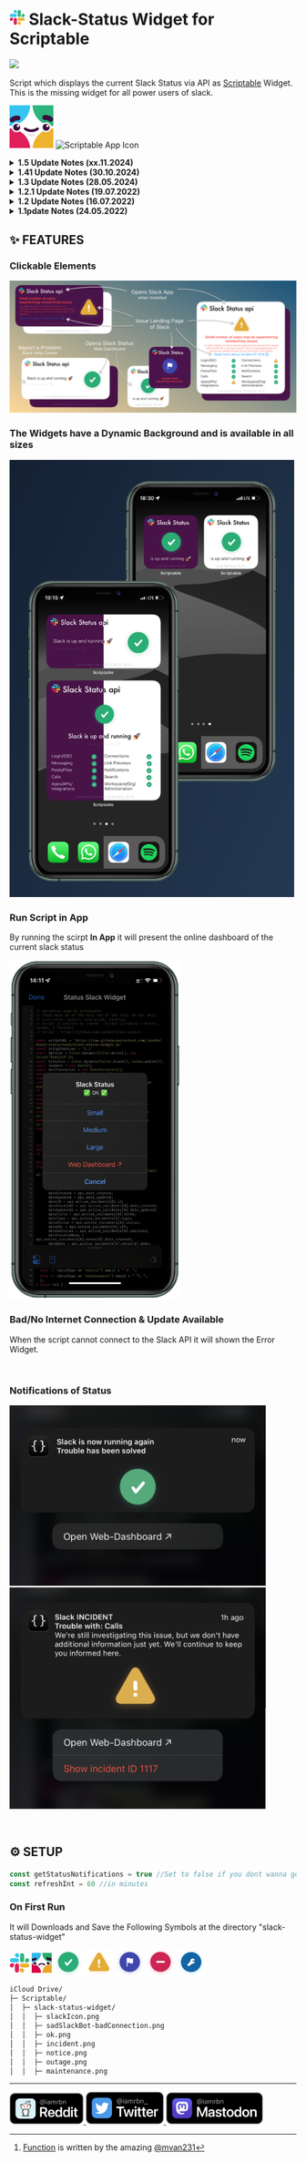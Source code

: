 # <img title="Slack Symbol" src="Symbols/slackIcon.png" width="27"> Slack-Status Widget for Scriptable

<!-- [![](https://img.shields.io/badge/author-@whothefuckishrb-blue.svg?style=flat&logo=twitter)](https://twitter.com/whothefuckishrb) -->
![](https://img.shields.io/badge/dynamic/json?color=purple&label=Script%20Version&query=version&url=https%3A%2F%2Fraw.githubusercontent.com%2Fiamrbn%2Fslack-status%2Fmain%2Fslack-status-widget.json)

Script which displays the current Slack Status via API as [Scriptable](https://scriptable.app "Homepage") Widget.    
This is the missing widget for all power users of slack.

<!--
TL;DR: Download it [here](https://iamrbn.github.io/slack-status/Status%20Slack%20Widget.scriptable) fast as possible.
https://fifithebulldog.github.io/scriptable-testflight-watcher/TestFlight%20Watcher.scriptable
-->

<!-- <kbd> -->
<img title="SlackBot" src="Symbols/slackBot.png" width="77"> <img title="Scriptable App Icon" src="https://is1-ssl.mzstatic.com/image/thumb/Purple115/v4/92/2c/8d/922c8d5d-9e5b-207b-98fd-95d3387c8387/source/77x77bb.png" width="77">
<!-- </kbd> -->

<details>
  <summary><b>1.5 Update Notes (xx.11.2024)</b></summary>
  
- Added Update Widget
- improved No Connection Widget
- Small code improvements
</details>

<details>
  <summary><b>1.41 Update Notes (30.10.2024)</b></summary>
  
  - Fixes a bug that triggers an error after changing the API content
</details>

<details>
  <summary><b>1.3 Update Notes (28.05.2024)</b></summary>
  
  - Added rectangular lockscreen widget, styled like the medium one
  - Some services have been renamed by slack in the front- & backend
  - Some services have been also been added
  - The large widget has been adapted accordingly
  - Removed widget selection at the in-app dialogue - Now only the 'Web-Dashboard' is displayed
</details>

<details>
  <summary><b>1.2.1 Update Notes (19.07.2022)</b></summary>
  
- Fixed a problem where the widget displays an error when an open update is pending. Now it should work correctly again.
</details>

<details>
  <summary><b>1.2 Update Notes (16.07.2022)</b></summary>
  
- Added push notifications for slack status [Beta]
- Improved the error/bad-connection widget
- Improved/thinned out some parts of the script - saved 70 lines of code
</details>

<details>
  <summary><b>1.1pdate Notes (24.05.2022)</b></summary>
  
  - Added selfupdate function[^1]
  - Script thinned out in various places
</details>

## ✨ FEATURES

### Clickable Elements

<img title="header" src="Images/header.png">

<br>

<!-- ### Widget Specifications

Supports all sizes (_small, medium & large_)

<img title="Small Widget" src="Images/small_light_ok.PNG" width="140"> 

<img title="Medium Widget" src="Images/medium_light_ok.PNG" width="300"> 
<img title="Large Widget" src="Images/large_light_ok.PNG" width="300">

___ -->

### The Widgets have a **Dynamic Background** and is available in all sizes

<img title="" src="Images/dynamicBackground.png" width="500">

<br>

### Run Script in App

By running the scirpt **In App** it will present the online dashboard of the current slack status

<img src="Images/runsInApp.png" width="300">

<br>

### Bad/No Internet Connection & Update Available

When the script cannot connect to the Slack API it will shown the Error Widget.

<br>

### Notifications of Status

<img src="Images/getOKNotification.png" width="450"> <img src="Images/getIssueNotification.PNG" width="450">

<br>

## ⚙️ SETUP

```javascript
const getStatusNotifications = true //Set to false if you dont wanna get notifications!
const refreshInt = 60 //in minutes
```

### On First Run

It will Downloads and Save the Following Symbols at the directory "slack-status-widget"

<img title="Slack Icon" src="Symbols/slackIcon.png" width="35" align="center"> <img title="Sad SlackBot - Bad Connection" src="Symbols/sadSlackBot-badConnection.png" width="35" align="center"> <img title="OK" src="Symbols/ok.png" width="50" align="center"> <img title="Incident" src="Symbols/incident.png" width="50" align="center"> <img title="Notice" src="Symbols/notice.png" width="50" align="center"> <img title="Outabe" src="Symbols/outage.png" width="50" align="center"> <img title="Maintenance" src="Symbols/maintenance.png" width="50" align="center">

```
iCloud Drive/
├─ Scriptable/
│  ├─ slack-status-widget/
│  │  ├─ slackIcon.png
│  │  ├─ sadSlackBot-badConnection.png
│  │  ├─ ok.png
│  │  ├─ incident.png
│  │  ├─ notice.png
│  │  ├─ outage.png
│  │  ├─ maintenance.png
```
___


<a href="https://reddit.com/user/iamrbn">
<img title="Follow Me On Reddit @iamrbn" src="Images/Badges/reddit_black_iamrbn.png" width="130">
</a>

<a href="https://twitter.com/iamrbn_">
<img title="Follow Me On Twitter @iamrbn_" src="Images/Badges/twitter_black.png" width="137">
</a>

<a href="https://mastodon.social/@iamrbn">
<img title="Follow Me On Mastodon @iamrbn@mastodon.social" src="Images/Badges/mastodon_black.png" width="170">
</a>



[^1]:[Function](https://github.com/mvan231/Scriptable#updater-mechanism-code-example "GitHub Repo") is written by the amazing [@mvan231](https://twitter.com/mvan231 "Twitter")
